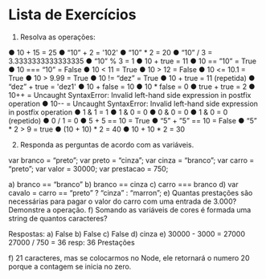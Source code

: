 # Lista de Exercícios

1. Resolva as operações:


● 10 + 15 = 25
● “10” + 2 = '102'
● “10” * 2 = 20
● “10” / 3 = 3.3333333333333335
● “10” % 3 = 1
● 10 + true = 11
● 10 == ”10” = True
● 10 === “10” = False
● 10 < 11 = True
● 10 > 12 = False
● 10 <= 10.1 = True
● 10 > 9.99 = True
● 10 != “dez” = True
● 10 + true = 11 (repetida)
● “dez” + true = 'dez1'
● 10 + false = 10
● 10 * false = 0
● true + true = 2
● 10++ = Uncaught SyntaxError: Invalid left-hand side expression in postfix operation
● 10-- = Uncaught SyntaxError: Invalid left-hand side expression in postfix operation
● 1 & 1 = 1
● 1 & 0 = 0
● 0 & 0 = 0
● 1 & 0 = 0 (repetido)
● 0 / 1 = 0
● 5 + 5 == 10 = True
● “5” + ”5” == 10 = False
● “5” * 2 > 9 = true
● (10 + 10) * 2 = 40
● 10 + 10 * 2 = 30




2. Responda as perguntas de acordo com as variáveis.


var branco = “preto”;
var preto = “cinza”;
var cinza = “branco”;
var carro = “preto”;
var valor = 30000;
var prestacao = 750;



a) branco == “branco”
b) branco == cinza 
c) carro === branco
d) var cavalo = carro == “preto” ? “cinza” : “marron”;
e) Quantas prestações são necessárias para pagar o valor do carro com uma entrada
de 3.000? Demonstre a operação.
f) Somando as variáveis de cores é formada uma string de quantos caracteres?

Respostas:
a) False
b) False
c) False
d) cinza
e)
    30000 - 3000 = 27000
    27000 / 750 = 36
    resp: 36 Prestações

f) 21 caracteres, mas se colocarmos no Node, ele retornará o numero 20 porque a contagem se inicia no zero.